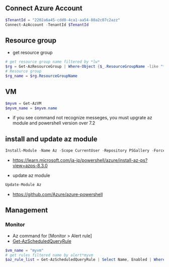 ## Connect Azure Account

```ps1
$TenantId = "2202a6a45-cdd0-4ca1-aa54-80a2c07c2azz"
Connect-AzAccount -TenantId $TenantId
```

## Resource group

- get resource group
```ps1
# get resource group name filtered by *lw*
$rg = Get-AzResourceGroup | Where-Object {$_.ResourceGroupName -like "*lw*"}
# Resource group
$rg_name = $rg.ResourceGroupName
```

## VM

```ps1
$myvm = Get-AzVM
$myvm_name = $myvm.name
```
- if you see command not recognize messeges, you must upgrate az module and powershell version over 7.2

## install and update az module
```ps1
Install-Module -Name Az -Scope CurrentUser -Repository PSGallery -Force
```
- https://learn.microsoft.com/ja-jp/powershell/azure/install-az-ps?view=azps-8.3.0


- update az module
```ps1
Update-Module Az
```
- https://github.com/Azure/azure-powershell

## Management

### Monitor
- Az command for [Monitor > Alert rule]
- [Get-AzScheduledQueryRule](https://learn.microsoft.com/en-us/powershell/module/az.monitor/get-azscheduledqueryrule?view=azps-8.3.0)
```ps1
$vm_name = "myvm"
# get rules filtered name by alert*myvm 
$az_rule_list = Get-AzScheduledQueryRule | Select Name, Enabled | Where-Object {$_.Name -like "alert*(${vm_name})*"}
```
